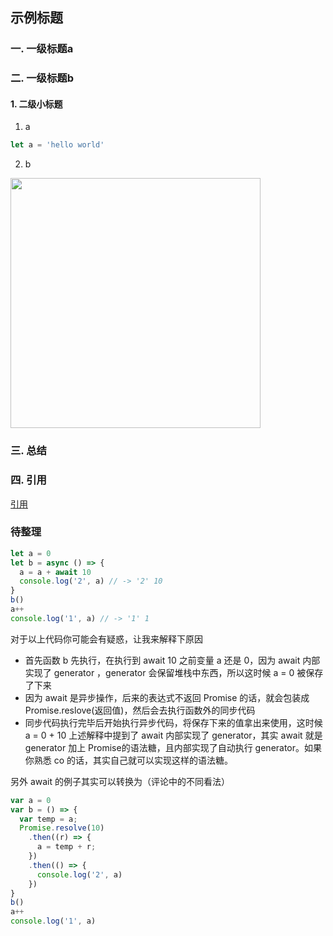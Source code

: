## 示例标题

### 一. 一级标题a

### 二. 一级标题b

#### 1. 二级小标题
1. a
```js
let a = 'hello world'
```

2. b
<img src="./images/EventLoop/01.jpg" width="400" />

### 三. 总结

### 四. 引用
[引用](http://www.baidu.com)


### 待整理
```js
let a = 0
let b = async () => {
  a = a + await 10
  console.log('2', a) // -> '2' 10
}
b()
a++
console.log('1', a) // -> '1' 1
```
对于以上代码你可能会有疑惑，让我来解释下原因

* 首先函数 b 先执行，在执行到 await 10 之前变量 a 还是 0，因为 await 内部实现了 generator ，generator 会保留堆栈中东西，所以这时候 a = 0 被保存了下来
* 因为 await 是异步操作，后来的表达式不返回 Promise 的话，就会包装成 Promise.reslove(返回值)，然后会去执行函数外的同步代码
* 同步代码执行完毕后开始执行异步代码，将保存下来的值拿出来使用，这时候 a = 0 + 10
上述解释中提到了 await 内部实现了 generator，其实 await 就是 generator 加上 Promise的语法糖，且内部实现了自动执行 generator。如果你熟悉 co 的话，其实自己就可以实现这样的语法糖。




另外 await 的例子其实可以转换为（评论中的不同看法）
```js
var a = 0
var b = () => {
  var temp = a;
  Promise.resolve(10)
    .then((r) => {
      a = temp + r;
    })
    .then(() => {
      console.log('2', a)
    })
}
b()
a++
console.log('1', a)
```